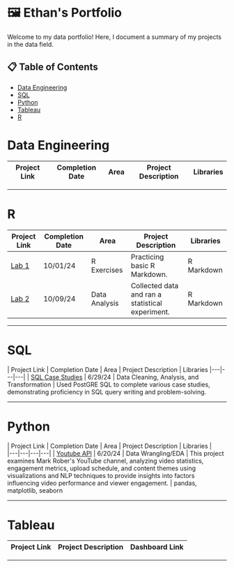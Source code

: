 # 🖼️ Ethan's Portfolio

Welcome to my data portfolio! Here, I document a summary of my projects in the data field.

## 📋 Table of Contents
- [Data Engineering](#data-engineering)
- [SQL](#sql)
- [Python](#python)
- [Tableau](#tableau)
- [R](#R)

# Data Engineering

| Project Link | Completion Date | Area | Project Description | Libraries
|---|---|---|---|---|


***

# R

| Project Link | Completion Date | Area | Project Description | Libraries
|---|---|---|---|---|
| [Lab 1](https://github.com/ethantsaox/Lab-1) | 10/01/24 | R Exercises | Practicing basic R Markdown. | R Markdown
| [Lab 2](https://github.com/ethantsaox/Lab-2) | 10/09/24 | Data Analysis | Collected data and ran a statistical experiment. | R Markdown


***

# SQL

| Project Link | Completion Date | Area | Project Description | Libraries
|---|---|---|
| [SQL Case Studies](https://github.com/ethantsaox/8-Week-SQL-Challenge) | 6/29/24 | Data Cleaning, Analysis, and Transformation | Used PostGRE SQL to complete various case studies, demonstrating proficiency in SQL query writing and problem-solving.

***

# Python

| Project Link | Completion Date | Area | Project Description | Libraries |    
|---|---|---|---|
| [Youtube API](https://github.com/ethantsaox/Youtube-API) | 6/20/24 | Data Wrangling/EDA | This project examines Mark Rober's YouTube channel, analyzing video statistics, engagement metrics, upload schedule, and content themes using visualizations and NLP techniques to provide insights into factors influencing video performance and viewer engagement. | pandas, matplotlib, seaborn


***

# Tableau

| Project Link | Project Description | Dashboard Link |
|---|---|---|


***
